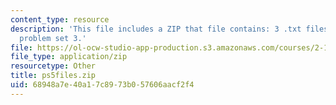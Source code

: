 ```yaml
---
content_type: resource
description: 'This file includes a ZIP that file contains: 3 .txt files to support
  problem set 3.'
file: https://ol-ocw-studio-app-production.s3.amazonaws.com/courses/2-160-identification-estimation-and-learning-spring-2006/68948a7e40a17c8973b057606aacf2f4_ps5files.zip
file_type: application/zip
resourcetype: Other
title: ps5files.zip
uid: 68948a7e-40a1-7c89-73b0-57606aacf2f4
---
```

